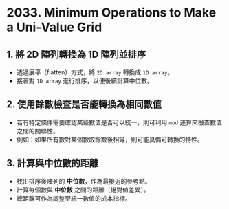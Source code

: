 # 2033. Minimum Operations to Make a Uni-Value Grid

## 1. 將 2D 陣列轉換為 1D 陣列並排序
- 透過展平（flatten）方式，將 `2D array` 轉換成 `1D array`。
- 接著對 `1D array` 進行排序，以便後續計算中位數。

## 2. 使用餘數檢查是否能轉換為相同數值
- 若有特定條件需要確認某些數值是否可以統一，則可利用 `mod` 運算來檢查數值之間的關聯性。
- 例如：如果所有數對某個數取餘數後相等，則可能具備可轉換的特性。

## 3. 計算與中位數的距離
- 找出排序後陣列的 **中位數**，作為最接近的參考點。
- 計算每個數與 **中位數** 之間的距離（絕對值差異）。
- 總距離可作為調整至統一數值的成本指標。
